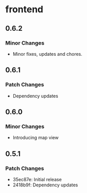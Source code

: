 # frontend

## 0.6.2

### Minor Changes

- Minor fixes, updates and chores.

## 0.6.1

### Patch Changes

- Dependency updates

## 0.6.0

### Minor Changes

- Introducing map view

## 0.5.1

### Patch Changes

- 35ec87e: Initial release
- 2418b9f: Dependency updates
